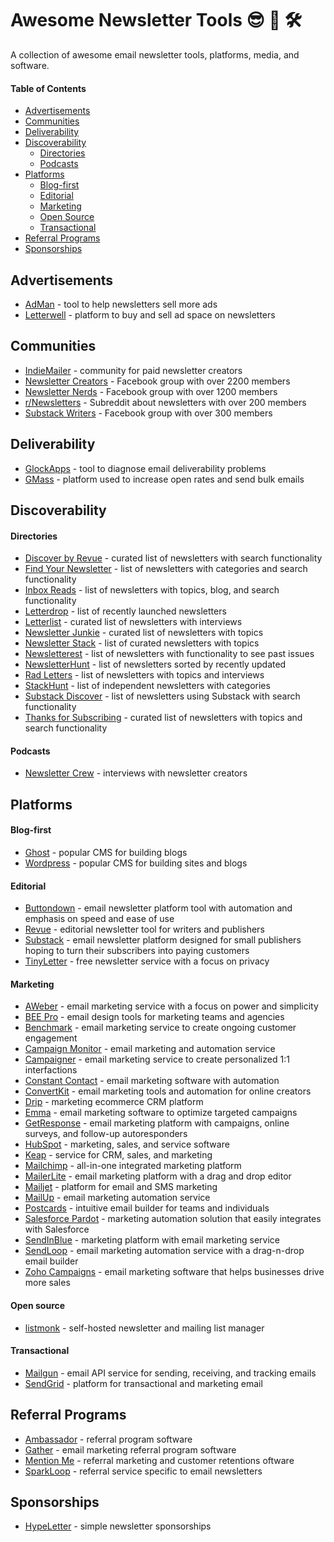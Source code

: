 # Awesome Newsletter Tools 😎 📩 🛠

A collection of awesome email newsletter tools, platforms, media, and software.

#### Table of Contents
- [Advertisements](#advertisements)
- [Communities](#communities)
- [Deliverability](#deliverability)
- [Discoverability](#discoverability)
  - [Directories](#directories)
  - [Podcasts](#podcasts)
- [Platforms](#platforms)
  - [Blog-first](#blog-first)
  - [Editorial](#editorial)
  - [Marketing](#marketing)
  - [Open Source](#open-source)
  - [Transactional](#transactional)
- [Referral Programs](#sponsorships)
- [Sponsorships](#sponsorships)

## Advertisements

- [AdMan](https://sponsorpage.hypeletter.com/) - tool to help newsletters sell more ads
- [Letterwell](https://letterwell.co/) - platform to buy and sell ad space on newsletters

## Communities

- [IndieMailer](https://indiemailer.com/) - community for paid newsletter creators
- [Newsletter Creators](https://www.facebook.com/groups/NewsletterCreators/) - Facebook group with over 2200 members
- [Newsletter Nerds](https://www.facebook.com/groups/NewsletterNerds/) - Facebook group with over 1200 members
- [r/Newsletters](http://reddit.com/r/newsletters) - Subreddit about newsletters with over 200 members
- [Substack Writers](https://www.facebook.com/groups/substackwriters) - Facebook group with over 300 members

## Deliverability

- [GlockApps](https://glockapps.com/) - tool to diagnose email deliverability problems
- [GMass](https://www.gmass.co/) - platform used to increase open rates and send bulk emails

## Discoverability

#### Directories

- [Discover by Revue](https://discover.getrevue.co/) - curated list of newsletters with search functionality
- [Find Your Newsletter](https://findnewsletters.com/) - list of newsletters with categories and search functionality
- [Inbox Reads](https://inboxreads.co/) - list of newsletters with topics, blog, and search functionality
- [Letterdrop](https://letterdrop.io/) - list of recently launched newsletters
- [Letterlist](https://letterlist.com/) - curated list of newsletters with interviews
- [Newsletter Junkie](https://newsletterjunkie.com/) - curated list of newsletters with topics
- [Newsletter Stack](https://newsletterstack.com/) - list of curated newsletters with topics
- [Newsletterest](https://newsletterest.com/) - list of newsletters with functionality to see past issues
- [NewsletterHunt](https://newsletterhunt.com/) - list of newsletters sorted by recently updated
- [Rad Letters](https://www.radletters.com/) - list of newsletters with topics and interviews
- [StackHunt](https://stackhunt.xyz/) - list of independent newsletters with categories
- [Substack Discover](https://substack.com/discover) - list of newsletters using Substack with search functionality
- [Thanks for Subscribing](https://www.thanksforsubscribing.app/) - curated list of newsletters with topics and search functionality

#### Podcasts

- [Newsletter Crew](https://newslettercrew.com/) - interviews with newsletter creators

## Platforms

#### Blog-first

- [Ghost](https://ghost.org/) - popular CMS for building blogs
- [Wordpress](https://wordpress.com/) - popular CMS for building sites and blogs

#### Editorial

- [Buttondown](https://buttondown.email/) - email newsletter platform tool with automation and emphasis on speed and ease of use 
- [Revue](https://www.getrevue.co/) - editorial newsletter tool for writers and publishers
- [Substack](https://substack.com/) - email newsletter platform designed for small publishers hoping to turn their subscribers into paying customers
- [TinyLetter](https://tinyletter.com/) - free newsletter service with a focus on privacy

#### Marketing

- [AWeber](https://www.aweber.com/email-newsletters.htm) - email marketing service with a focus on power and simplicity
- [BEE Pro](https://beefree.io/bee-pro/) - email design tools for marketing teams and agencies
- [Benchmark](https://www.benchmarkemail.com/) - email marketing service to create ongoing customer engagement
- [Campaign Monitor](https://www.campaignmonitor.com/) - email marketing and automation service
- [Campaigner](https://www.campaigner.com/) - email marketing service to create personalized 1:1 interfactions
- [Constant Contact](https://blogs.constantcontact.com/) - email marketing software with automation
- [ConvertKit](https://convertkit.com/) - email marketing tools and automation for online creators
- [Drip](https://www.drip.com/) - marketing ecommerce CRM platform
- [Emma](http://myemma.com/) - email marketing software to optimize targeted campaigns
- [GetResponse](https://www.getresponse.com/) - email marketing platform with campaigns, online surveys, and follow-up autoresponders
- [HubSpot](https://www.hubspot.com/products/marketing/email) - marketing, sales, and service software
- [Keap](https://keap.com/) - service for CRM, sales, and marketing 
- [Mailchimp](https://mailchimp.com/) - all-in-one integrated marketing platform
- [MailerLite](https://www.mailerlite.com/features/newsletter-editor) - email marketing platform with a drag and drop editor
- [Mailjet](https://www.mailjet.com/) - platform for email and SMS marketing
- [MailUp](https://www.mailup.com/) - email marketing automation service
- [Postcards](https://designmodo.com/postcards/) - intuitive email builder for teams and individuals
- [Salesforce Pardot](https://www.pardot.com/) - marketing automation solution that easily integrates with Salesforce
- [SendInBlue](https://www.sendinblue.com/) - marketing platform with email marketing service
- [SendLoop](https://sendloop.com/) - email marketing automation service with a drag-n-drop email builder
- [Zoho Campaigns](https://www.zoho.com/campaigns/) - email marketing software that helps businesses drive more sales

#### Open source
- [listmonk](https://listmonk.app/) - self-hosted newsletter and mailing list manager

#### Transactional

- [Mailgun](https://www.mailgun.com/) - email API service for sending, receiving, and tracking emails
- [SendGrid](https://sendgrid.com/) - platform for transactional and marketing email


## Referral Programs

- [Ambassador](https://www.getambassador.com/) - referral program software
- [Gather](https://hq.gathercustomers.com/) - email marketing referral program software
- [Mention Me](https://www.mention-me.com/) - referral marketing and customer retentions oftware
- [SparkLoop](https://sparkloop.app/) - referral service specific to email newsletters

## Sponsorships

- [HypeLetter](https://hypeletter.com/) - simple newsletter sponsorships


